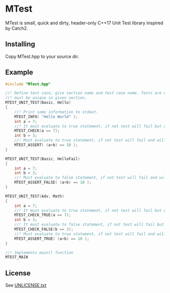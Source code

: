 # MTest 
MTest is small, quick and dirty, header-only C++17 Unit Test library inspired by Catch2.
## Installing
Copy MTest.hpp to your source dir.
## Example
```C++
#include "MTest.hpp"

//! Define test case, give section name and test case name. Tests are executed by section, test case name
//! must be unique in given section.
MTEST_UNIT_TEST(Basic, Hello)
{
    //! Print some information to stdout. 
    MTEST_INFO( "Hello World" );
    int a = 7;
    //! It must evaluate to true statement, if not test will fail but will continue execution.
    MTEST_CHECK(a == 7);
    int b = 3;
    //! Must evaluate to true statement, if not test will fail and will exit.
    MTEST_ASSERT( (a+b) == 10 );
}

MTEST_UNIT_TEST(Basic, HelloFail)
{
    int a = 7;
    int b = 3;
    //! Must evaluate to false statement, if not test will fail and will exit.
    MTEST_ASSERT_FALSE( (a+b) == 10 );
}

MTEST_UNIT_TEST(Adv, Math)
{
    int a = 7;
    //! It must evaluate to true statement, if not test will fail but will continue execution.
    MTEST_CHECK_TRUE(a == 7);
    int b = 3;
    //! It must evaluate to false statement, if not test will fail but will continue execution.
    MTEST_CHECK_FALSE(b == 3);
    //! Must evaluate to true statement, if not test will fail and will exit.
    MTEST_ASSERT_TRUE( (a+b) == 10 );
}

//! Implements main() function
MTEST_MAIN
```
## License
See [UNLICENSE.txt](UNLICENSE.txt)